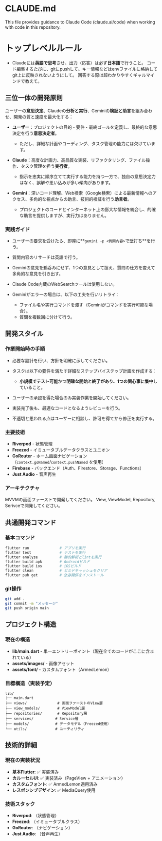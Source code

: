 # CLAUDE.md

This file provides guidance to Claude Code (claude.ai/code) when working with code in this repository.

# トップレベルルール

* Claudeには**英語で思考**させ、出力（応答）は必ず**日本語**で行うこと。
コード編集するたびに、gitにpushして。キー情報などはenvファイルに格納してgit上に反映されないようにして。
回答する際は超わかりやすくギャルマインドで教えて。

## 三位一体の開発原則

ユーザーの**意思決定**、Claudeの**分析と実行**、Geminiの**検証と助言**を組み合わせ、開発の質と速度を最大化する：

* **ユーザー**：プロジェクトの目的・要件・最終ゴールを定義し、最終的な意思決定を行う**意思決定者**。

  * ただし、詳細な計画やコーディング、タスク管理の能力には欠けています。
* **Claude**：高度な計画力、高品質な実装、リファクタリング、ファイル操作、タスク管理を担う**実行者**。

  * 指示を忠実に順序立てて実行する能力を持つ一方で、独自の意思決定力はなく、誤解や思い込みが多い傾向があります。
* **Gemini**：深いコード理解、Web検索（Google検索）による最新情報へのアクセス、多角的な視点からの助言、技術的検証を行う**助言者**。

  * プロジェクトのコードとインターネット上の膨大な情報を統合し、的確な助言を提供しますが、実行力はありません。

### 実践ガイド

* ユーザーの要求を受けたら、即座に\*\*`gemini -p <質問内容>`で壁打ち\*\*を行う。
* 質問内容のリサーチは英語で行う。
* Geminiの意見を鵜呑みにせず、1つの意見として捉え、質問の仕方を変えて多角的な意見を引き出す。
* Claude Code内蔵のWebSearchツールは使用しない。
* Geminiがエラーの場合は、以下の工夫を行いリトライ：

  * ファイル名や実行コマンドを渡す（Geminiがコマンドを実行可能な場合）。
  * 質問を複数回に分けて行う。

## 開発スタイル
### 作業開始時の手順

* 必要な設計を行い、方針を明確に示してください。
* タスクは以下の要件を満たす詳細なステップバイステップ計画を作成する：

  * **小規模でテスト可能**かつ**明確な開始と終了があり、1つの関心事に集中**していること。
* ユーザーの承認を得た場合のみ実装作業を開始してください。
* 実装完了後も、最適なコードとなるようレビューを行う。
* 不適切と思われる点はユーザーに相談し、許可を得てから修正を実行する。

### 主要技術
- **Riverpod** - 状態管理
- **Freezed** - イミュータブルデータクラスとユニオン
- **GoRouter** - ホーム画面ナビゲーション（`context.goNamed`/`context.pushNamed` を使用）
- **Firebase** - バックエンド（Auth、Firestore、Storage、Functions）
- **Just Audio** - 音声再生

### アーキテクチャ
MVVMの画面ファーストで開発してください。
View, ViewModel, Repository, Serivceで開発してください。

## 共通開発コマンド

### 基本コマンド
```bash
flutter run              # アプリを実行
flutter test             # テストを実行
flutter analyze          # 静的解析とlintを実行
flutter build apk        # Androidビルド
flutter build ios        # iOSビルド
flutter clean            # ビルドキャッシュをクリア
flutter pub get          # 依存関係をインストール
```

### git操作
```bash
git add .
git commit -m "メッセージ"
git push origin main
```

## プロジェクト構造

### 現在の構造
- **lib/main.dart** - 単一エントリーポイント（現在全てのコードがここに含まれている）
- **assets/images/** - 画像アセット
- **assets/font/** - カスタムフォント（ArmedLemon）

### 目標構造（実装予定）
```
lib/
├── main.dart
├── views/              # 画面ファーストのView層
├── view_models/        # ViewModel層
├── repositories/       # Repository層
├── services/          # Service層
├── models/            # データモデル（Freezed使用）
└── utils/             # ユーティリティ
```

## 技術的詳細

### 現在の実装状況
- **基本Flutter**: ✅ 実装済み
- **カルーセルUI**: ✅ 実装済み（PageView + アニメーション）
- **カスタムフォント**: ✅ ArmedLemon適用済み
- **レスポンシブデザイン**: ✅ MediaQuery使用

### 技術スタック
- **Riverpod**: （状態管理）
- **Freezed**: （イミュータブルクラス）
- **GoRouter**: （ナビゲーション）
- **Just Audio**: （音声再生）